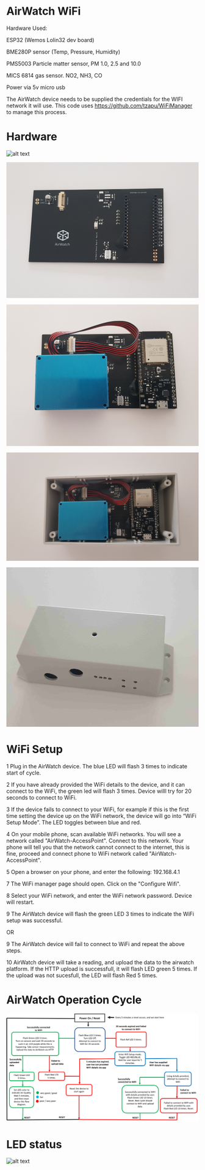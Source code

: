 AirWatch WiFi
==============


Hardware Used:

ESP32 (Wemos Lolin32 dev board)

BME280P sensor (Temp, Pressure, Humidity)

PMS5003 Particle matter sensor, PM 1.0, 2.5 and 10.0

MICS 6814 gas sensor. NO2, NH3, CO

Power via 5v micro usb 

The AirWatch device needs to be supplied the credentials for the WIFI network it will use. 
This code uses https://github.com/tzapu/WiFiManager to manage this process. 


Hardware
=================

![alt text](https://github.com/rorygleeson/AirWatch/blob/master/Devices/WiFi/WIFI.png)


![alt text](https://github.com/rorygleeson/AirWatch/blob/master/Devices/WiFi/1.jpg)

![alt text](https://github.com/rorygleeson/AirWatch/blob/master/Devices/WiFi/4.jpg)


![alt text](https://github.com/rorygleeson/AirWatch/blob/master/Devices/WiFi/7.jpg)

![alt text](https://github.com/rorygleeson/AirWatch/blob/master/Devices/WiFi/8.jpg)

WiFi Setup
==========

1 Plug in the AirWatch device. The blue LED will flash 3 times to indicate start of cycle.  

2 If you have already provided the WiFi details to the device, and it can connect to the WiFi, the green led will flash 3 times. Device willl try for 20 seconds to connect to WiFi. 

3 If the device fails to connect to your WiFi, for example if this is the first time setting the device up on the WiFi network, the device will go into “WiFi Setup Mode”. The LED toggles between blue and red. 

4 On your mobile phone, scan available WiFi networks. You will see a network called "AirWatch-AccessPoint". Connect to this network. Your phone will tell you that the network cannot connect to the internet, this is fine, proceed and connect phone to WiFi network called "AirWatch-AccessPoint". 

5 Open a browser on your phone, and enter the following: 192.168.4.1

7 The WiFi manager page should open. Click on the "Configure Wifi". 

8 Select your WiFi network, and enter the WiFi network password. Device will restart. 

9 The AirWatch device will flash the green LED 3 times to indicate the WiFi setup was successful.

OR

9 The AirWatch device will fail to connect to WiFi and repeat the above steps. 

10 AirWatch device will take a reading, and upload the data to the airwatch platform. If the HTTP upload is successfull, it will flash LED green 5 times. 
   If the upload was not sucesfull, the LED will flash Red 5 times. 


AirWatch Operation Cycle
========================


![alt text](https://github.com/rorygleeson/AirWatch/blob/master/Devices/WiFi/wifiSetupDiagSep22-2021.png)








LED status 
==========


![alt text](https://github.com/rorygleeson/AirWatch/blob/master/Devices/WiFi/AirWatchLED.png)





